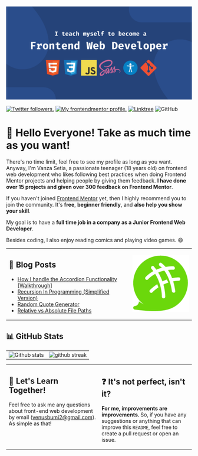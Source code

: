 ![I teach myself to become a Frontend Web Developer](./images/banner.png)

<p align="left">
  <a href="https://twitter.com/vanzasetia" target="_blank"><img src="https://img.shields.io/twitter/follow/vanzasetia?logo=twitter&style=for-the-badge" alt="Twitter followers." /></a> 
  <a href="https://www.frontendmentor.io/profile/vanzasetia" target="_blank"><img src="https://img.shields.io/badge/Frontend Mentor-Vanza Setia-informational?style=for-the-badge&logo=frontendmentor" alt="My frontendmentor profile." /></a> 
  <a href="https://linktr.ee/vanzasetia" target="_blank"><img src="https://img.shields.io/badge/Linktree-Vanza Setia-brightgreen?style=for-the-badge&logo=linktree" alt="Linktree" /></a>
  <img alt="GitHub" src="https://img.shields.io/github/license/vanzasetia/vanzasetia?color=green&style=for-the-badge">
</p>

# :wave: Hello Everyone! Take as much time as you want!

There's no time limit, feel free to see my profile as long as you want. Anyway, I'm Vanza Setia, a passionate teenager (18 years old) on frontend web development who likes following best practices when doing Frontend Mentor projects and helping people by giving them feedback. **I have done over 15 projects and given over 300 feedback on Frontend Mentor**.

If you haven't joined [Frontend Mentor](https://www.frontendmentor.io/) yet, then I highly recommend you to join the community. It's **free**, **beginner friendly**, and **also help you show your skill**.

My goal is to have a **full time job in a company as a Junior Frontend Web Developer**.

Besides coding, I also enjoy reading comics and playing video games. :smile:

<table style="border: none">
  <tr >
  <td width="60%" valign="top">

## :book: Blog Posts

<!-- BLOG-POST-LIST:START -->

- [How I handle the Accordion Functionality [Walkthrough]](https://community.codenewbie.org/vanzasetia/how-i-handle-the-accordion-functionality-walkthrough-29n0)
- [Recursion In Programming &lpar;Simplified Version&rpar;](https://community.codenewbie.org/vanzasetia/recursion-in-programming-simplified-version-2792)
- [Random Quote Generator](https://community.codenewbie.org/vanzasetia/random-quote-generator-a8o)
- [Relative vs Absolute File Paths](https://community.codenewbie.org/vanzasetia/relative-vs-absolute-file-paths-4j1n)
<!-- BLOG-POST-LIST:END -->

  </td>
  <td width="30%" valign="center">

<a href="https://community.codenewbie.org/" target="_blank" rel="noopener" align="center">
<img src="./images/codenewbie.png" alt="">
</a>

  </td>
  </tr>
</table>

## :bar_chart: GitHub Stats

|                                                                                                           |                                                                                      |
| --------------------------------------------------------------------------------------------------------- | ------------------------------------------------------------------------------------ |
| ![Github stats](https://github-readme-stats.vercel.app/api?username=vanzasetia&show_icons=true&locale=en) | ![github streak](https://github-readme-streak-stats.herokuapp.com/?user=vanzasetia&) |

<table style="border: none">
  <tr>
  <td width="50%" valign="top">

## :raised_hands: Let's Learn Together!

Feel free to ask me any questions about front-end web development by email (<a href="mailto:venusbumi2@gmail.com">venusbumi2@gmail.com</a>). As simple as that!

  </td>
  <td width="50%" valign="top">

## :question: It's not perfect, isn't it?

**For me, improvements are improvements.** So, if you have any suggestions or anything that can improve this `README`, feel free to create a pull request or open an issue.

  </td>
  </tr>
</table>
